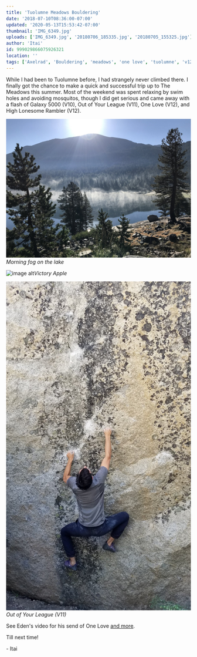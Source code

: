 ```yaml
---
title: 'Tuolumne Meadows Bouldering'
date: '2018-07-10T08:36:00-07:00'
updated: '2020-05-13T15:53:42-07:00'
thumbnail: 'IMG_6349.jpg'
uploads: ['IMG_6349.jpg', '20180706_185335.jpg', '20180705_155325.jpg']
author: 'Itai'
id: 999029866075926321
location: ''
tags: ['Axelrad', 'Bouldering', 'meadows', 'one love', 'tuolumne', 'v12']
---
```

While I had been to Tuolumne before, I had strangely never climbed there. I finally got the chance to make a quick and successful trip up to The Meadows this summer. Most of the weekend was spent relaxing by swim holes and avoiding mosquitos, though I did get serious and came away with a flash of Galaxy 5000 (V10), Out of Your League (V11), One Love (V12), and High Lonesome Rambler (V12).

![image alt](uploads/IMG_6349.jpg)*Morning fog on the lake*

![image alt](https://1.bp.blogspot.com/-S0Q-GLEFqqI/XRUDnB4EGmI/AAAAAAAATKY/tUquVT7Mvt4eeaAwS2lrAsVl7rRETHvrACLcBGAs/s640/20180706_185335.jpg)*Victory Apple*

![image alt](uploads/20180705_155325.jpg)*Out of Your League (V11)*

See Eden's video for his send of One Love [and more](https://www.youtube.com/watch?v=gHJ1KIYwyWY).

Till next time!

\- Itai

